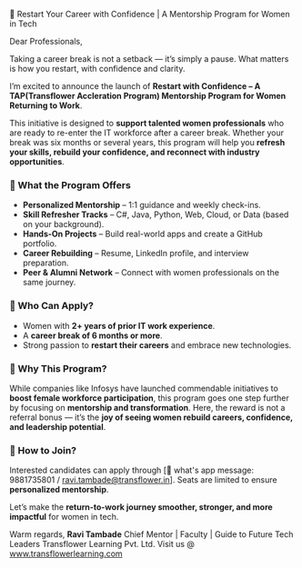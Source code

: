 🌸 Restart Your Career with Confidence | A Mentorship Program for Women in Tech


Dear Professionals,

Taking a career break is not a setback — it’s simply a pause. What matters is how you restart, with confidence and clarity.

I’m excited to announce the launch of **Restart with Confidence – A TAP(Transflower Accleration Program) Mentorship Program for Women Returning to Work**.

This initiative is designed to **support talented women professionals** who are ready to re-enter the IT workforce after a career break. Whether your break was six months or several years, this program will help you **refresh your skills, rebuild your confidence, and reconnect with industry opportunities**.


### 🌟 What the Program Offers

* **Personalized Mentorship** – 1:1 guidance and weekly check-ins.
* **Skill Refresher Tracks** – C#, Java, Python, Web, Cloud, or Data (based on your background).
* **Hands-On Projects** – Build real-world apps and create a GitHub portfolio.
* **Career Rebuilding** – Resume, LinkedIn profile, and interview preparation.
* **Peer & Alumni Network** – Connect with women professionals on the same journey.

 

### 🎯 Who Can Apply?

* Women with **2+ years of prior IT work experience**.
* A **career break of 6 months or more**.
* Strong passion to **restart their careers** and embrace new technologies.

 

### 🚀 Why This Program?

While companies like Infosys have launched commendable initiatives to **boost female workforce participation**, this program goes one step further by focusing on **mentorship and transformation**.
Here, the reward is not a referral bonus — it’s the **joy of seeing women rebuild careers, confidence, and leadership potential**.

 

### 📩 How to Join?

Interested candidates can apply through \[🔗 what's app message: 9881735801 / ravi.tambade@transflower.in].
Seats are limited to ensure **personalized mentorship**.

Let’s make the **return-to-work journey smoother, stronger, and more impactful** for women in tech.

Warm regards,
**Ravi Tambade**
Chief Mentor | Faculty | Guide to Future Tech Leaders
Transflower Learning Pvt. Ltd.
Visit us @ www.transflowerlearning.com


 

 